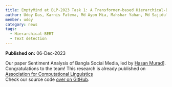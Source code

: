 ```yaml
---
title: EmptyMind at BLP-2023 Task 1: A Transformer-based Hierarchical-BERT Model for Bangla Violence-Inciting Text Detection
author: Udoy Das, Karnis Fatema, Md Ayon Mia, Mahshar Yahan, Md Sajidul Mowla, Md Fayez Ullah, Arpita Sarker, Hasan Murad
member: udoy
category: news
tags:
  - Hierarchical-BERT
  - Text detection
---
```


<!-- Uncomment below code if paper is published! -->
**Published on:** 06-Dec-2023
<br>

Our paper Sentiment Analysis of Bangla Social Media, led by [Hasan Murad](https://www.cuet.ac.bd/members/648)]. Congratulations to the team! This research is already published on [Association for Computational Linguistics](https://www.aclweb.org/portal/)
<br>
Check our source code [over on GitHub](https://github.com/ML-EmptyMind/blp-task1).
